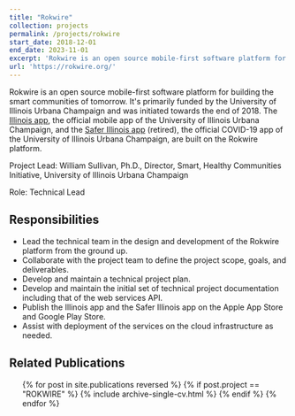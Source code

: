```yaml
---
title: "Rokwire"
collection: projects
permalink: /projects/rokwire
start_date: 2018-12-01
end_date: 2023-11-01
excerpt: 'Rokwire is an open source mobile-first software platform for building the smart communities of tomorrow.'
url: 'https://rokwire.org/'
---
```


Rokwire is an open source mobile-first software platform for building the smart communities of tomorrow. It's primarily
funded by the University of Illinois Urbana Champaign and was initiated towards the end of 2018. 
The [Illinois app](https://app.illinois.edu/), the official mobile app of the University of Illinois Urbana Champaign, and the [Safer Illinois app](https://safer.illinois.edu/) (retired), 
the official COVID-19 app of the University of Illinois Urbana Champaign, are built on the Rokwire platform.

Project Lead: William Sullivan, Ph.D., Director, Smart, Healthy Communities Initiative, University of Illinois
Urbana Champaign

Role: Technical Lead

## Responsibilities

- Lead the technical team in the design and development of the Rokwire platform from the ground up.
- Collaborate with the project team to define the project scope, goals, and deliverables.
- Develop and maintain a technical project plan.
- Develop and maintain the initial set of technical project documentation including that of the web services API.
- Publish the Illinois app and the Safer Illinois app on the Apple App Store and Google Play Store.
- Assist with deployment of the services on the cloud infrastructure as needed.


## Related Publications

  <ul>{% for post in site.publications reversed %}
    {% if post.project == "ROKWIRE" %}
        {% include archive-single-cv.html %}
    {% endif %}
  {% endfor %}</ul>
